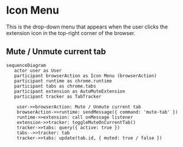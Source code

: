 # Icon Menu
This is the drop-down menu that appears when the user clicks the extension
icon in the top-right corner of the browser.

## Mute / Unmute current tab

```mermaid
sequenceDiagram
   actor user as User
   participant browserAction as Icon Menu (browserAction)
   participant runtime as chrome.runtime
   participant tabs as chrome.tabs
   participant extension as AutoMuteExtension
   participant tracker as TabTracker

    user->>browserAction: Mute / Unmute current tab
    browserAction->>runtime: sendMessage({ command: 'mute-tab' })
    runtime->>extension: call onMessage listener
    extension->>tracker: toggleMuteOnCurrentTab()
    tracker->>tabs: query({ active: true })
    tabs-->>tracker: tab
    tracker->>tabs: update(tab.id, { muted: true / false })
```